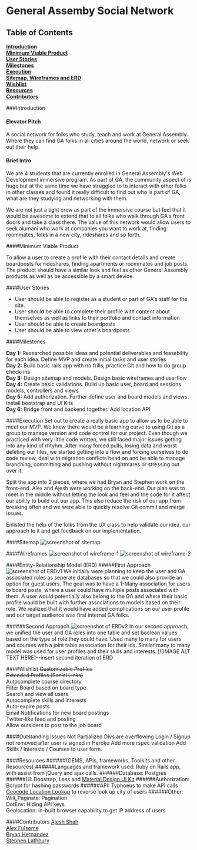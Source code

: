# General Assemby Social Network
## Table of Contents
**[Introduction](#introduction)** <br>
**[Minimum Viable Product](#minimum-viable-product)** <br>
**[User Stories](#user-stories)** <br>
**[Milestones](#milestones)** <br>
**[Execution](#execution)** <br>
**[Sitemap, Wireframes and ERD](#sitemap)** <br>
**[Wishlist](#wishlist)** <br>
**[Resources](#resources)** <br>
**[Contributors](#contributors)** <br>

###Introduction
#### Elevator Pitch

A social network for folks who study, teach and work at General Assembly. Where they can find GA folks in all cities around the world, network or seek out their help. 

#### Brief Intro

We are 4 students that are currently enrolled in General Assembly's Web Development immersive program. As part of GA, the community aspect of is huge but at the same time we have struggled to to interact with other folks in other classes and found it really difficult to find out who is part of GA, what are they studying and networking with them.  

We are not just a tight crew as part of the immersive course but feel that it would be awesome to extend that to all folks who walk through GA's front doors and take a class there. The value of this network would allow users to seek alumani who work at companies you want to work at, finding roommates, folks in a new city, rideshares and so forth. 

####Minimum Viable Product

To allow a user to create a profile with their contact details and create boardposts for rideshares, finding apartments or roommates and job posts. The product should have a similar look and feel as other General Assembly products as well as be accessible by a smart device. 

####User Stories

  - User should be able to register as a student or part of GA's staff for the site.
  - User should be able to complete their profile with content about themselves as well as links to their portfolio and contact information
  - User should be able to create boardposts
  - User should be able to view other's boardposts


####Milestones

**Day 1:**
Researched possible ideas and potential deliverables and feasability for each idea. Define MVP and create initial tasks and user stories<br>
**Day 2:** 
Build basic rails app with no frills, practice Git and how to do group check-ins<br>
**Day 3:** 
Design sitemap and models. Design basic wireframes and userflow<br>
**Day 4:** 
Create basic validations. Build up basic user, board and sessions models, controllers and views<br>
**Day 5:**
Add authorization. Further define user and board models and views. Install bootstrap and UI Kits<br>
**Day 6:**
Bridge front and backend together. Add location API<br> 


####Execution
Set out to create a really basic app to allow us to be able to meet our MVP. We knew there would be a learning curve to using Git as a group to manage version and code control for our project. Even though we practiced with very little code written, we still faced major issues getting into any kind of rhtyhm. After many forced pulls, losing data and worst deleting our files, we started getting into a flow and forcing ourselves to do code review, deal with migration conflicts head on and be able to manage branching, committing and pushing without nightmares or stressing out over it.

Split the app into 2 pieces, where we had Bryan and Stephen work on the front-end. Alex and Ajesh were working on the back-end. Our plan was to meet in the middle without letting the look and feel and the code for it affect our ability to build out our app. This also reduce the risk of our app from breaking often and we were able to quickly resolve Git commit and merge issues. 

Enlisted the help of the folks from the UX class to help validate our idea, our approach to it and get feedback on our implementation.


####Sitemap
![screenshot of sitemap](https://lh6.googleusercontent.com/-Wc_U5KII1lA/VMuATVEH8PI/AAAAAAAAU24/Ye69JT5wom0/w2172-h762-no/ga_socialnetwork_sitemap.png)


####Wireframes
![screenshot of wireframe-1](https://lh3.googleusercontent.com/-jV_2ioFfROU/VMvXOKHiXBI/AAAAAAAAU4Q/ND0ubpmAjpQ/w972-h1296-no/photo%2B%283%29.jpg)
![screenshot of wireframe-2](https://lh3.googleusercontent.com/-uyieCEdgyGQ/VMvXOZGVMSI/AAAAAAAAU4U/e9xImA1Mxng/w972-h1296-no/photo%2B%284%29.jpg)

####Entity–Relationship Model (ERD)
#####First Approach
![screenshot of ERDv1](https://lh5.googleusercontent.com/-AJElwLWb9ug/VMuAU1d707I/AAAAAAAAU3A/hLE8ZmNx8o4/w1728-h1296-no/photo.jpg)
We initially were planning to keep the user and GA associated roles as seperate databases so that we could also provide an option for guest users. The goal was to have a 1-Many association for users to board posts, where a user could have multiple posts associated with them. A user would potentially also belong to the GA and where their basic profile would be built with further associations to models based on their role. We realized that it would have added complications on our user profile and our target audience was first internal GA folks. 

######Second Approach
![screenshot of ERDv2](https://lh6.googleusercontent.com/-4RCHW6Ar3mA/VMuAhyrV5oI/AAAAAAAAU3k/ESRKjWC3CXM/w1980-h1116-no/GA_SocialNetwork_ERDv2.png)
In our second approach, we unified the user and GA roles into one table and set boolean values based on the type of role they could have. Used many to many for users and courses with a joint table association for their ids. Similar many to many model was used for user profiles and their skills and interests.
[![IMAGE ALT TEXT HERE]--insert second iteration of ERD

####Wishlist
~~Customizable Profiles~~<br>
~~Extended Profiles (Social Links)~~<br>
Autocomplete course directory<br>
Filter Board based on board type<br>
Search and view all users<br>
Autocomplete skills and interests<br>
Auto-expire posts<br>
Email Notifications for new board postings<br>
Twitter-like feed and posting<br>
Allow outsiders to post to the job board<br>

####Outstanding issues
Not Partialized
Divs are overflowing
Login / Signup not removed after user is signed in
Heroku
Add more rspec validation
Add Skills / Interests / Courses to user form.

####Resources
######(GEMS, APIs, frameworks, Toolkits and other Resources)
######Languages and framework used: 
Ruby on Rails app, with assist from jQuery and ajax calls. 
######Database: 
Postgres 
######UI:
Boostrap, Less and [Material Design UI Kit](http://fezvrasta.github.io/bootstrap-material-design/)
######Authorization:
Bcrypt for hashing passwords
######API:
Typhoeus to make API calls<br>
[Geocode Location Lookup](https://www.mashape.com/montanaflynn/geocode-location-lookup) to reverse look up city of users
######Other:  
Will_Paginate: Pagination<br>
DotEnv: Hiding API keys<br>
Geolocation: in-built browser capability to get IP address of users<br>



####Contributors
[Ajesh Shah](https://github.com/ajeshh)<br>
[Alex Fulsome](https://github.com/alexfulsome)<br>
[Bryan Hernandez](https://github.com/Bryan1207)<br>
[Stephen Lathbury](https://github.com/daddybyte)<br>


